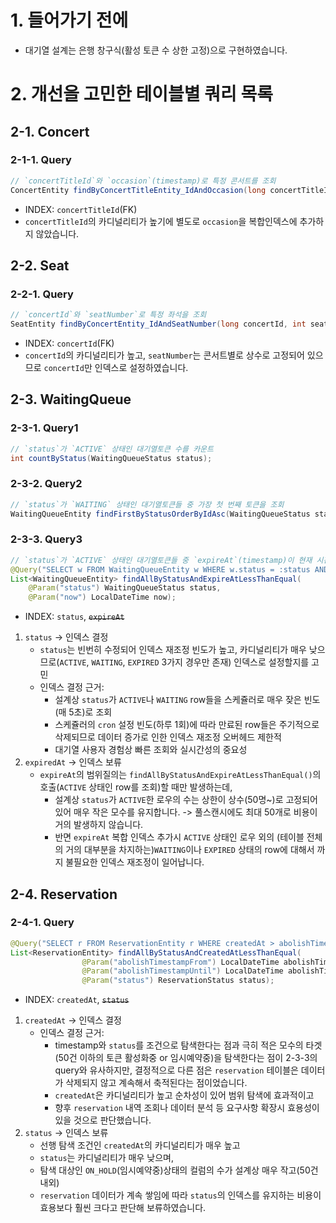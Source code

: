 # 1. 들어가기 전에

* 대기열 설계는 은행 창구식(활성 토큰 수 상한 고정)으로 구현하였습니다. 

# 2. 개선을 고민한 테이블별 쿼리 목록

## 2-1. Concert
### 2-1-1. Query
```java
// `concertTitleId`와 `occasion`(timestamp)로 특정 콘서트를 조회
ConcertEntity findByConcertTitleEntity_IdAndOccasion(long concertTitleId, LocalDateTime occasion); 
```
* INDEX: `concertTitleId`(FK)
* `concertTitleId`의 카디널리티가 높기에 별도로 `occasion`을 복합인덱스에 추가하지 않았습니다.

## 2-2. Seat
### 2-2-1. Query
```java
// `concertId`와 `seatNumber`로 특정 좌석을 조회
SeatEntity findByConcertEntity_IdAndSeatNumber(long concertId, int seatNumber);
```
* INDEX: `concertId`(FK)
* `concertId`의 카디널리티가 높고, `seatNumber`는 콘서트별로 상수로 고정되어 있으므로 `concertId`만 인덱스로 설정하였습니다.

## 2-3. WaitingQueue
### 2-3-1. Query1
```java
// `status`가 `ACTIVE` 상태인 대기열토큰 수를 카운트
int countByStatus(WaitingQueueStatus status);
```
### 2-3-2. Query2
```java
// `status`가 `WAITING` 상태인 대기열토큰들 중 가장 첫 번째 토큰을 조회
WaitingQueueEntity findFirstByStatusOrderByIdAsc(WaitingQueueStatus status);
```
### 2-3-3. Query3
```java
// `status`가 `ACTIVE` 상태인 대기열토큰들 중 `expireAt`(timestamp)이 현재 시간 기준 경과한 토큰 목록 조회 
@Query("SELECT w FROM WaitingQueueEntity w WHERE w.status = :status AND w.expireAt <= :now")
List<WaitingQueueEntity> findAllByStatusAndExpireAtLessThanEqual(
    @Param("status") WaitingQueueStatus status,
    @Param("now") LocalDateTime now);
```
* INDEX: `status`, ~~`expireAt`~~
1. `status` -> 인덱스 결정
    * `status`는 빈번히 수정되어 인덱스 재조정 빈도가 높고, 카디널리티가 매우 낮으므로(`ACTIVE`, `WAITING`, `EXPIRED` 3가지 경우만 존재) 인덱스로 설정할지를 고민 
    * 인덱스 결정 근거:
      * 설계상 `status`가 `ACTIVE`나 `WAITING` row들을 스케쥴러로 매우 잦은 빈도(매 5초)로 조회
      * 스케쥴러의 `cron` 설정 빈도(하루 1회)에 따라 만료된 row들은 주기적으로 삭제되므로 데이터 증가로 인한 인덱스 재조정 오버헤드 제한적
      * 대기열 사용자 경험상 빠른 조회와 실시간성의 중요성
2. `expiredAt` -> 인덱스 보류
      * `expireAt`의 범위질의는 `findAllByStatusAndExpireAtLessThanEqual()`의 호출(`ACTIVE` 상태인 row를 조회)할 때만 발생하는데,
         * 설계상 `status`가 `ACTIVE`한 로우의 수는 상한이 상수(50명~)로 고정되어 있어 매우 작은 모수를 유지합니다. -> 풀스캔시에도 최대 50개로 비용이 거의 발생하지 않습니다.
         * 반면 `expireAt` 복합 인덱스 추가시 `ACTIVE` 상태인 로우 외의 (테이블 전체의 거의 대부분을 차지하는)`WAITING`이나 `EXPIRED` 상태의 row에 대해서 까지 불필요한 인덱스 재조정이 일어납니다.

## 2-4. Reservation
### 2-4-1. Query
```java
@Query("SELECT r FROM ReservationEntity r WHERE createdAt > abolishTimestampFrom AND r.createdAt <= :abolishTimestampUntil AND r.status = :status")
List<ReservationEntity> findAllByStatusAndCreatedAtLessThanEqual(
                @Param("abolishTimestampFrom") LocalDateTime abolishTimestampFrom,
                @Param("abolishTimestampUntil") LocalDateTime abolishTimestampUntil,
                @Param("status") ReservationStatus status);
```
* INDEX: `createdAt`, ~~`status`~~
1. `createdAt` -> 인덱스 결정
    * 인덱스 결정 근거:
      * timestamp와 `status`를 조건으로 탐색한다는 점과 극히 적은 모수의 타겟(50건 이하의 토큰 활성화중 or 임시예약중)을 탐색한다는 점이 2-3-3의 query와 유사하지만, 결정적으로 다른 점은 `reservation` 테이블은 데이터가 삭제되지 않고 계속해서 축적된다는 점이었습니다.
      * `createdAt`은 카디널리티가 높고 순차성이 있어 범위 탐색에 효과적이고
      * 향후 `reservation` 내역 조회나 데이터 분석 등 요구사항 확장시 효용성이 있을 것으로 판단했습니다.
2. `status` -> 인덱스 보류
    * 선행 탐색 조건인 `createdAt`의 카디널리티가 매우 높고
    * `status`는 카디널리티가 매우 낮으며,
    * 탐색 대상인 `ON_HOLD`(임시예약중)상태의 컬럼의 수가 설계상 매우 작고(50건 내외)
    * `reservation` 데이터가 계속 쌓임에 따라 `status`의 인덱스를 유지하는 비용이 효용보다 훨씬 크다고 판단해 보류하였습니다.
    
